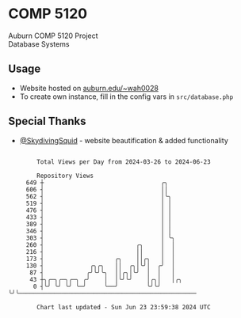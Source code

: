 # COMP 5120
Auburn COMP 5120 Project  
Database Systems

## Usage
- Website hosted on [auburn.edu/~wah0028](https://webhome.auburn.edu/~wah0028/)
- To create own instance, fill in the config vars in `src/database.php`

## Special Thanks
- [@SkydivingSquid](https://github.com/SkydivingSquid) - website beautification & added functionality

```

        Total Views per Day from 2024-03-26 to 2024-06-23

        Repository Views
     649 ┼                                 ╭╮
     606 ┤                                 ││
     562 ┤                                 │╰╮
     519 ┤                                 │ │
     476 ┤                                 │ │
     433 ┤                                 │ │
     389 ┤                                 │ │
     346 ┤                                 │ │
     303 ┤                                 │ ╰╮
     260 ┤                          ╭╮     │  │
     216 ┤                          ││     │  │
     173 ┤                    ╭╮    ││╭╮   │  │
     130 ┤             ╭╮╭╮   ││  ╭╮│╰╯│  ╭╯  │
      87 ┤            ╭╯╰╯╰╮  ││╭╮│╰╯  │  │   │
      43 ┼╮╭─╮╭─╮╭─╮ ╭╯    │  │╰╯╰╯    │╭╮│   │╭╮
       0 ┤╰╯ ╰╯ ╰╯ ╰─╯     ╰──╯        ╰╯╰╯   ╰╯╰──────────────────────────────────────────────────

        Chart last updated - Sun Jun 23 23:59:38 2024 UTC
        
```
